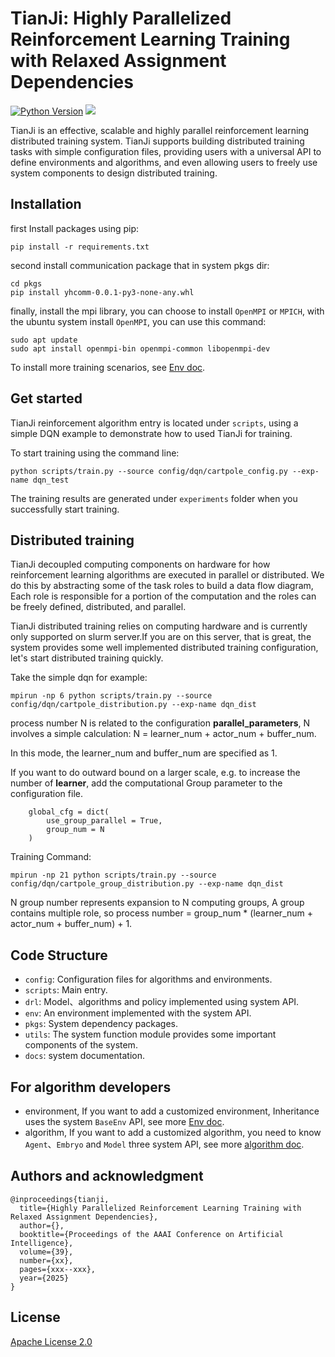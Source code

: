 # TianJi: Highly Parallelized Reinforcement Learning Training with Relaxed Assignment Dependencies

[![Python Version](https://img.shields.io/badge/python-3.6%2F3.7%2F3.8-green)]() [<img src="https://img.shields.io/badge/license-Apache_2.0-blue">]()

TianJi is an effective, scalable and highly parallel reinforcement learning distributed training system. TianJi supports building distributed training tasks with simple configuration  files, providing users with a universal API to define environments and  algorithms, and even allowing users to freely use system components to  design distributed training.

## Installation

first Install packages using pip:

```
pip install -r requirements.txt
```

second install communication package that in system pkgs dir:

```
cd pkgs
pip install yhcomm-0.0.1-py3-none-any.whl
```

finally, install the mpi library, you can choose to install `OpenMPI` or `MPICH`, with the ubuntu system install `OpenMPI`, you can use this command:

```
sudo apt update
sudo apt install openmpi-bin openmpi-common libopenmpi-dev
```

To install more training scenarios, see [Env doc](docs/environment.md).

## Get started

TianJi reinforcement algorithm entry is located under `scripts`, using a simple DQN example to demonstrate how to used TianJi for training.

To start training using the command line:

```
python scripts/train.py --source config/dqn/cartpole_config.py --exp-name dqn_test
```

The training results are generated under `experiments` folder when you successfully start training.

## Distributed training

TianJi decoupled computing components on hardware for how reinforcement  learning algorithms are executed in parallel or distributed. We do this by abstracting some of the task roles to build a data flow diagram, Each role is responsible for a portion of the computation and the roles can be freely defined, distributed, and parallel.

TianJi distributed training relies on computing hardware and is currently only supported on slurm server.If you are on this server, that is great, the system provides some well  implemented distributed training configuration, let's start distributed  training quickly.

Take the simple dqn for example:

```
mpirun -np 6 python scripts/train.py --source config/dqn/cartpole_distribution.py --exp-name dqn_dist 
```

process number N  is related to the configuration **parallel_parameters**, N involves a simple calculation: N = learner_num + actor_num + buffer_num.

In this mode, the learner_num and buffer_num are specified as 1.

If you want to do outward bound on a larger scale, e.g. to increase the number of **learner**,  add the computational Group parameter to the configuration file.

```
    global_cfg = dict(
        use_group_parallel = True,
        group_num = N
    )
```

Training Command:

```
mpirun -np 21 python scripts/train.py --source config/dqn/cartpole_group_distribution.py --exp-name dqn_dist 
```

N group number represents expansion to N computing groups, A group contains multiple role, so process number = group_num * (learner_num + actor_num + buffer_num) + 1.

## Code Structure

- `config`: Configuration files for algorithms and environments.
- `scripts`: Main entry.
- `drl`: Model、algorithms and policy implemented using system API.
- `env`: An environment implemented with the system API.
- `pkgs`: System dependency packages.
- `utils`: The system function module provides some important components of the system.
- `docs`: system documentation.

## For algorithm developers

- environment, If you want to add a customized environment, Inheritance uses the system `BaseEnv` API, see more [Env doc](docs/environment.md).
- algorithm, If you want to add a customized algorithm, you need to know `Agent`、`Embryo` and `Model` three system API, see more [algorithm doc](docs/algorithm.md).

## Authors and acknowledgment
```
@inproceedings{tianji,
  title={Highly Parallelized Reinforcement Learning Training with Relaxed Assignment Dependencies},
  author={},
  booktitle={Proceedings of the AAAI Conference on Artificial Intelligence},
  volume={39},
  number={xx},
  pages={xxx--xxx},
  year={2025}
}
```

## License
[Apache License 2.0](LICENSE)

